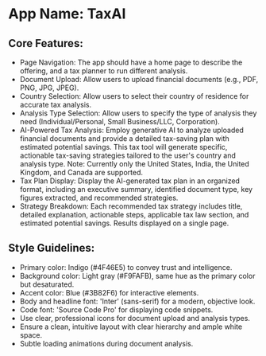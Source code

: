 # **App Name**: TaxAI

## Core Features:

- Page Navigation: The app should have a home page to describe the offering, and a tax planner to run different analysis.
- Document Upload: Allow users to upload financial documents (e.g., PDF, PNG, JPG, JPEG).
- Country Selection: Allow users to select their country of residence for accurate tax analysis.
- Analysis Type Selection: Allow users to specify the type of analysis they need (Individual/Personal, Small Business/LLC, Corporation).
- AI-Powered Tax Analysis: Employ generative AI to analyze uploaded financial documents and provide a detailed tax-saving plan with estimated potential savings. This tax tool will generate specific, actionable tax-saving strategies tailored to the user's country and analysis type. Note: Currently only the United States, India, the United Kingdom, and Canada are supported.
- Tax Plan Display: Display the AI-generated tax plan in an organized format, including an executive summary, identified document type, key figures extracted, and recommended strategies.
- Strategy Breakdown: Each recommended tax strategy includes title, detailed explanation, actionable steps, applicable tax law section, and estimated potential savings. Results displayed on a single page.

## Style Guidelines:

- Primary color: Indigo (#4F46E5) to convey trust and intelligence.
- Background color: Light gray (#F9FAFB), same hue as the primary color but desaturated.
- Accent color: Blue (#3B82F6) for interactive elements.
- Body and headline font: 'Inter' (sans-serif) for a modern, objective look.
- Code font: 'Source Code Pro' for displaying code snippets.
- Use clear, professional icons for document upload and analysis types.
- Ensure a clean, intuitive layout with clear hierarchy and ample white space.
- Subtle loading animations during document analysis.
